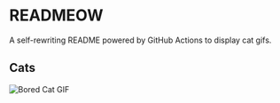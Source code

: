 # READMEOW

A self-rewriting README powered by GitHub Actions to display cat gifs.

## Cats

![Bored Cat GIF](https://media4.giphy.com/media/v1.Y2lkPTlhY2QwMmRhYjA3MzQ2dmJqNzkwdmV6NGs3NmM0Nzk2ZGR4MzM0dTBuZjhoN281YyZlcD12MV9naWZzX3NlYXJjaCZjdD1n/mlvseq9yvZhba/200.gif)
